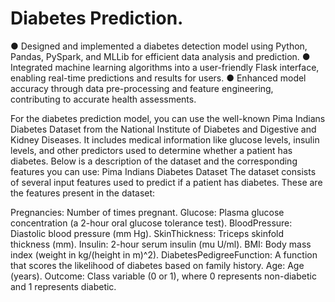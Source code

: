 # Diabetes Prediction.
●	Designed and implemented a diabetes detection model using Python, Pandas, PySpark, and MLLib for efficient data analysis and prediction.
●	Integrated machine learning algorithms into a user-friendly Flask interface, enabling real-time predictions and results for users.
●	Enhanced model accuracy through data pre-processing and feature engineering, contributing to accurate health assessments.

For the diabetes prediction model, you can use the well-known Pima Indians Diabetes Dataset from the National Institute of Diabetes and Digestive and Kidney Diseases. It includes medical information like glucose levels, insulin levels, and other predictors used to determine whether a patient has diabetes. Below is a description of the dataset and the corresponding features you can use:
Pima Indians Diabetes Dataset
The dataset consists of several input features used to predict if a patient has diabetes. These are the features present in the dataset:

Pregnancies: Number of times pregnant.
Glucose: Plasma glucose concentration (a 2-hour oral glucose tolerance test).
BloodPressure: Diastolic blood pressure (mm Hg).
SkinThickness: Triceps skinfold thickness (mm).
Insulin: 2-hour serum insulin (mu U/ml).
BMI: Body mass index (weight in kg/(height in m)^2).
DiabetesPedigreeFunction: A function that scores the likelihood of diabetes based on family history.
Age: Age (years).
Outcome: Class variable (0 or 1), where 0 represents non-diabetic and 1 represents diabetic.
